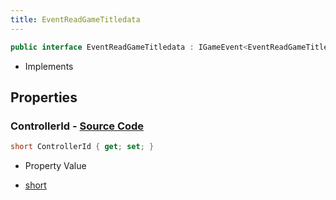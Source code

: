 ```yaml
---
title: EventReadGameTitledata
---
```


```csharp
public interface EventReadGameTitledata : IGameEvent<EventReadGameTitledata>
```

- Implements

## Properties

### **ControllerId** - [Source Code](https://github.com/swiftly-solution/swiftlys2/blob/main/managed/src/SwiftlyS2.Generated/GameEvents/Interfaces/EventReadGameTitledata.cs#L24)

```csharp
short ControllerId { get; set; }
```

- Property Value

- [short](https://learn.microsoft.com/dotnet/api/system.int16)

